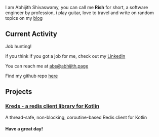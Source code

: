 I am Abhijith Shivaswamy, you can call me **Rish** for short, a software engineer by profession, i play guitar, love to travel and write on random topics on my [blog](https://blog.abhijith.page)

## Current Activity

Job hunting!

if you think if you got a job for me, check out my [LinkedIn](https://www.linkedin.com/in/abhijith-shivaswamy/)

You can reach me at <abs@abhijith.page>

Find my github repo [here](https://github.com/crackthecodeabhi)

## Projects

### [Kreds - a redis client library for Kotlin](https://crackthecodeabhi.github.io/kreds)

A thread-safe, non-blocking, coroutine-based Redis client for Kotlin 




#### Have a great day!
